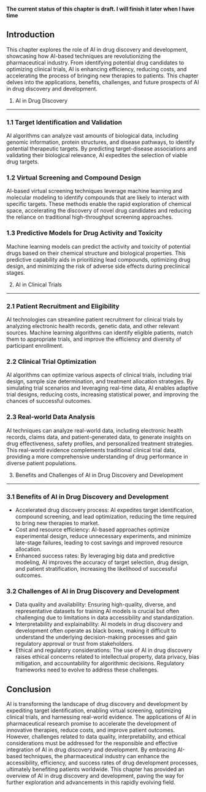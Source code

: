 **The current status of this chapter is draft. I will finish it later when I have time**

Introduction
------------

This chapter explores the role of AI in drug discovery and development, showcasing how AI-based techniques are revolutionizing the pharmaceutical industry. From identifying potential drug candidates to optimizing clinical trials, AI is enhancing efficiency, reducing costs, and accelerating the process of bringing new therapies to patients. This chapter delves into the applications, benefits, challenges, and future prospects of AI in drug discovery and development.

1. AI in Drug Discovery
-----------------------

### 1.1 Target Identification and Validation

AI algorithms can analyze vast amounts of biological data, including genomic information, protein structures, and disease pathways, to identify potential therapeutic targets. By predicting target-disease associations and validating their biological relevance, AI expedites the selection of viable drug targets.

### 1.2 Virtual Screening and Compound Design

AI-based virtual screening techniques leverage machine learning and molecular modeling to identify compounds that are likely to interact with specific targets. These methods enable the rapid exploration of chemical space, accelerating the discovery of novel drug candidates and reducing the reliance on traditional high-throughput screening approaches.

### 1.3 Predictive Models for Drug Activity and Toxicity

Machine learning models can predict the activity and toxicity of potential drugs based on their chemical structure and biological properties. This predictive capability aids in prioritizing lead compounds, optimizing drug design, and minimizing the risk of adverse side effects during preclinical stages.

2. AI in Clinical Trials
------------------------

### 2.1 Patient Recruitment and Eligibility

AI technologies can streamline patient recruitment for clinical trials by analyzing electronic health records, genetic data, and other relevant sources. Machine learning algorithms can identify eligible patients, match them to appropriate trials, and improve the efficiency and diversity of participant enrollment.

### 2.2 Clinical Trial Optimization

AI algorithms can optimize various aspects of clinical trials, including trial design, sample size determination, and treatment allocation strategies. By simulating trial scenarios and leveraging real-time data, AI enables adaptive trial designs, reducing costs, increasing statistical power, and improving the chances of successful outcomes.

### 2.3 Real-world Data Analysis

AI techniques can analyze real-world data, including electronic health records, claims data, and patient-generated data, to generate insights on drug effectiveness, safety profiles, and personalized treatment strategies. This real-world evidence complements traditional clinical trial data, providing a more comprehensive understanding of drug performance in diverse patient populations.

3. Benefits and Challenges of AI in Drug Discovery and Development
------------------------------------------------------------------

### 3.1 Benefits of AI in Drug Discovery and Development

* Accelerated drug discovery process: AI expedites target identification, compound screening, and lead optimization, reducing the time required to bring new therapies to market.
* Cost and resource efficiency: AI-based approaches optimize experimental design, reduce unnecessary experiments, and minimize late-stage failures, leading to cost savings and improved resource allocation.
* Enhanced success rates: By leveraging big data and predictive modeling, AI improves the accuracy of target selection, drug design, and patient stratification, increasing the likelihood of successful outcomes.

### 3.2 Challenges of AI in Drug Discovery and Development

* Data quality and availability: Ensuring high-quality, diverse, and representative datasets for training AI models is crucial but often challenging due to limitations in data accessibility and standardization.
* Interpretability and explainability: AI models in drug discovery and development often operate as black boxes, making it difficult to understand the underlying decision-making processes and gain regulatory approval or trust from stakeholders.
* Ethical and regulatory considerations: The use of AI in drug discovery raises ethical concerns related to intellectual property, data privacy, bias mitigation, and accountability for algorithmic decisions. Regulatory frameworks need to evolve to address these challenges.

Conclusion
----------

AI is transforming the landscape of drug discovery and development by expediting target identification, enabling virtual screening, optimizing clinical trials, and harnessing real-world evidence. The applications of AI in pharmaceutical research promise to accelerate the development of innovative therapies, reduce costs, and improve patient outcomes. However, challenges related to data quality, interpretability, and ethical considerations must be addressed for the responsible and effective integration of AI in drug discovery and development. By embracing AI-based techniques, the pharmaceutical industry can enhance the accessibility, efficiency, and success rates of drug development processes, ultimately benefiting patients worldwide. This chapter has provided an overview of AI in drug discovery and development, paving the way for further exploration and advancements in this rapidly evolving field.
